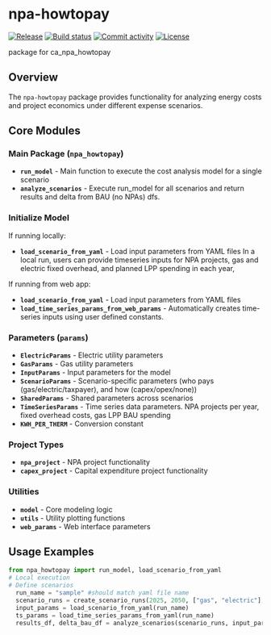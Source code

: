 # npa-howtopay

[![Release](https://img.shields.io/github/v/release/switchbox-data/npa-howtopay)](https://img.shields.io/github/v/release/switchbox-data/npa-howtopay)
[![Build status](https://img.shields.io/github/actions/workflow/status/switchbox-data/npa-howtopay/main.yml?branch=main)](https://github.com/switchbox-data/npa-howtopay/actions/workflows/main.yml?query=branch%3Amain)
[![Commit activity](https://img.shields.io/github/commit-activity/m/switchbox-data/npa-howtopay)](https://img.shields.io/github/commit-activity/m/switchbox-data/npa-howtopay)
[![License](https://img.shields.io/github/license/switchbox-data/npa-howtopay)](https://img.shields.io/github/license/switchbox-data/npa-howtopay)

package for ca_npa_howtopay

## Overview
The `npa-howtopay` package provides functionality for analyzing energy costs and project economics under different expense scenarios.

## Core Modules

### Main Package (`npa_howtopay`)
- **`run_model`** - Main function to execute the cost analysis model for a single scenario
- **`analyze_scenarios`** - Execute run_model for all scenarios and return results and delta from BAU (no NPAs) dfs.

### Initialize Model
If running locally:
- **`load_scenario_from_yaml`** - Load input parameters from YAML files
In a local run, users can provide timeseries inputs for NPA projects, gas and electric fixed overhead, and planned LPP spending in each year,

If running from web app:
- **`load_scenario_from_yaml`** - Load input parameters from YAML files
- **`load_time_series_params_from_web_params`** - Automatically creates time-series inputs using user defined constants.

### Parameters (`params`)
- **`ElectricParams`** - Electric utility parameters
- **`GasParams`** - Gas utility parameters
- **`InputParams`** - Input parameters for the model
- **`ScenarioParams`** - Scenario-specific parameters (who pays (gas/electric/taxpayer), and how (capex/opex/none))
- **`SharedParams`** - Shared parameters across scenarios
- **`TimeSeriesParams`** - Time series data parameters. NPA projects per year, fixed overhead costs, gas LPP BAU spending
- **`KWH_PER_THERM`** - Conversion constant

### Project Types
- **`npa_project`** - NPA project functionality
- **`capex_project`** - Capital expenditure project functionality

### Utilities
- **`model`** - Core modeling logic
- **`utils`** - Utility plotting functions
- **`web_params`** - Web interface parameters



## Usage Examples
```python
from npa_howtopay import run_model, load_scenario_from_yaml
# Local execution
# Define scenarios
  run_name = "sample" #should match yaml file name
  scenario_runs = create_scenario_runs(2025, 2050, ["gas", "electric"], ["capex", "opex"])
  input_params = load_scenario_from_yaml(run_name)
  ts_params = load_time_series_params_from_yaml(run_name)
  results_df, delta_bau_df = analyze_scenarios(scenario_runs, input_params, ts_params)
```
